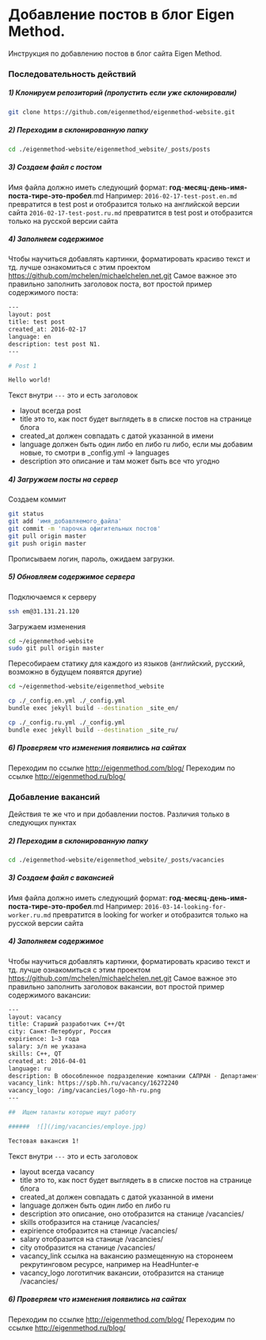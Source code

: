 # Добавление постов в блог Eigen Method.

Инструкция по добавлению постов в блог сайта Eigen Method.

### Последовательность действий
##### 1) Клонируем репозиторий (пропустить если уже склонировали)
```sh
git clone https://github.com/eigenmethod/eigenmethod-website.git
```
##### 2) Переходим в склонированную папку
```sh
cd ./eigenmethod-website/eigenmethod_website/_posts/posts
```
##### 3) Создаем файл с постом
Имя файла должно иметь следующий формат:
**год**-**месяц**-**день-имя-поста-тире-это-пробел**.md
Например:
`2016-02-17-test-post.en.md` превратится в test post и отобразится только на английской версии сайта
`2016-02-17-test-post.ru.md` превратится в test post и отобразится только на русской версии сайта
##### 4) Заполняем содержимое
Чтобы научиться добавлять картинки, форматировать красиво текст и тд. лучше ознакомиться с этим проектом https://github.com/mchelen/michaelchelen.net.git
Самое важное это правильно заполнить заголовок поста, вот простой пример содержимого поста:
```sh
---
layout: post
title: test post
created_at: 2016-02-17
language: en
description: test post N1.
---

# Post 1

Hello world!
```
Текст внутри ```---``` это и есть заголовок
 - layout всегда post
 - title это то, как пост будет выглядеть в в списке постов на странице блога
 - created_at должен совпадать с датой указанной в имени
 - language должен быть один либо en либо ru либо, если мы добавим новые, то смотри в _config.yml -> languages
 - description это описание и там может быть все что угодно
##### 4) Загружаем посты на сервер
Создаем коммит
```sh
git status
git add 'имя_добавляемого_файла'
git commit -m 'парочка офигительных постов'
git pull origin master
git push origin master
```
Прописываем логин, пароль, ожидаем загрузки.
##### 5) Обновляем содержимое сервера
Подключаемся к серверу
```sh
ssh em@31.131.21.120
```
Загружаем изменения
```sh
cd ~/eigenmethod-website
sudo git pull origin master
```
Пересобираем статику для каждого из языков (английский, русский, возможно в будущем появятся другие)
```sh
cd ~/eigenmethod-website/eigenmethod_website

cp ./_config.en.yml ./_config.yml
bundle exec jekyll build --destination _site_en/

cp ./_config.ru.yml ./_config.yml
bundle exec jekyll build --destination _site_ru/
```
##### 6) Проверяем что изменения появились на сайтах
Переходим по ссылке http://eigenmethod.com/blog/
Переходим по ссылке http://eigenmethod.ru/blog/

### Добавление вакансий
Действия те же что и при добавлении постов. Различия только в следующих пунктах

##### 2) Переходим в склонированную папку
```sh
cd ./eigenmethod-website/eigenmethod_website/_posts/vacancies
```
##### 3) Создаем файл с вакансией
Имя файла должно иметь следующий формат:
**год**-**месяц**-**день-имя-поста-тире-это-пробел**.md
Например:
`2016-03-14-looking-for-worker.ru.md` превратится в looking for worker и отобразится только на русской версии сайта
##### 4) Заполняем содержимое
Чтобы научиться добавлять картинки, форматировать красиво текст и тд. лучше ознакомиться с этим проектом https://github.com/mchelen/michaelchelen.net.git
Самое важное это правильно заполнить заголовок вакансии, вот простой пример содержимого вакансии:
```sh
---
layout: vacancy
title: Старший разработчик С++/Qt
city: Санкт-Петербург, Россия
expirience: 1–3 года
salary: з/п не указана
skills: C++, QT
created_at: 2016-04-01
language: ru
description: В обособленное подразделение компании САПРАН - Департамент разработки - требуется старший разработчик C++/Qt для участия в разработке высоконагруженного программно-аппаратного комплекса, имеющего кроссплатформенную клиентскую часть. Мы предлагаем работу в молодом и дружном коллективе профессионалов.
vacancy_link: https://spb.hh.ru/vacancy/16272240
vacancy_logo: /img/vacancies/logo-hh-ru.png
---

##  Ищем таланты которые ищут работу

######  ![](/img/vacancies/employe.jpg)

Тестовая вакансия 1!
```
Текст внутри ```---``` это и есть заголовок
 - layout всегда vacancy
 - title это то, как пост будет выглядеть в в списке постов на странице блога
 - created_at должен совпадать с датой указанной в имени
 - language должен быть один либо en либо ru
 - description это описание, оно отобразится на станице /vacancies/
 - skills отобразится на станице /vacancies/
 - expirience отобразится на станице /vacancies/
 - salary отобразится на станице /vacancies/
 - city отобразится на станице /vacancies/
 - vacancy_link ссылка на вакансию размещенную на сторонеем рекрутинговом ресурсе, например на HeadHunter-е
 - vacancy_logo логотипчик вакансии, отобразится на станице /vacancies/

##### 6) Проверяем что изменения появились на сайтах
Переходим по ссылке http://eigenmethod.com/blog/
Переходим по ссылке http://eigenmethod.ru/blog/
